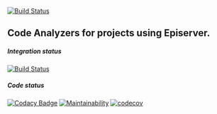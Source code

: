 [![Build Status](https://dev.azure.com/madsstorm/CodeAnalyzers.Episerver/_apis/build/status/CodeAnalyzers.Episerver?branchName=master)](https://dev.azure.com/madsstorm/CodeAnalyzers.Episerver/_build/latest?definitionId=2&branchName=master)
<!---
[![Nuget](https://img.shields.io/badge/nuget-install-blue)](https://nuget.episerver.com/package/?id=CodeAnalyzers.Episerver)
--->

## Code Analyzers for projects using Episerver.

##### Integration status
[![Build Status](https://dev.azure.com/madsstorm/CodeAnalyzers.Episerver/_apis/build/status/CodeAnalyzers.Episerver.Integration?branchName=master)](https://dev.azure.com/madsstorm/CodeAnalyzers.Episerver/_build/latest?definitionId=3&branchName=master)

##### Code status
[![Codacy Badge](https://api.codacy.com/project/badge/Grade/4e1e50d35a3e479ea65880481cf1113e)](https://www.codacy.com/manual/madsstorm/CodeAnalyzers.Episerver?utm_source=github.com&amp;utm_medium=referral&amp;utm_content=madsstorm/CodeAnalyzers.Episerver&amp;utm_campaign=Badge_Grade)
[![Maintainability](https://api.codeclimate.com/v1/badges/37fe42c1a216b176f447/maintainability)](https://codeclimate.com/github/madsstorm/CodeAnalyzers.Episerver/maintainability)
[![codecov](https://codecov.io/gh/madsstorm/CodeAnalyzers.Episerver/branch/master/graph/badge.svg)](https://codecov.io/gh/madsstorm/CodeAnalyzers.Episerver)
